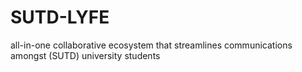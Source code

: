 # SUTD-LYFE
all-in-one collaborative ecosystem that streamlines communications amongst (SUTD) university students
